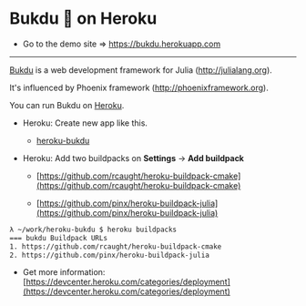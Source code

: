 Bukdu 🌌  on Heroku
==================


* Go to the demo site =>  https://bukdu.herokuapp.com


------------------

[Bukdu](https://github.com/wookay/Bukdu.jl) is a web development framework for Julia (http://julialang.org).

It's influenced by Phoenix framework (http://phoenixframework.org).

You can run Bukdu on [Heroku](https://www.heroku.com/).

 * Heroku: Create new app like this.

   - [heroku-bukdu](https://github.com/wookay/heroku-bukdu)

 * Heroku: Add two buildpacks on **Settings** -> **Add buildpack**

   - [https://github.com/rcaught/heroku-buildpack-cmake](https://github.com/rcaught/heroku-buildpack-cmake)

   - [https://github.com/pinx/heroku-buildpack-julia](https://github.com/pinx/heroku-buildpack-julia)

  ```sh
λ ~/work/heroku-bukdu $ heroku buildpacks
=== bukdu Buildpack URLs
1. https://github.com/rcaught/heroku-buildpack-cmake
2. https://github.com/pinx/heroku-buildpack-julia
```

 * Get more information: [https://devcenter.heroku.com/categories/deployment](https://devcenter.heroku.com/categories/deployment)

